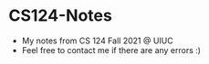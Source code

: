 # CS124-Notes
- My notes from CS 124 Fall 2021 @ UIUC
- Feel free to contact me if there are any errors :)